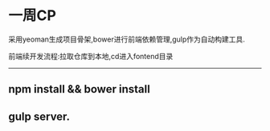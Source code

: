 # 一周CP

采用yeoman生成项目骨架,bower进行前端依赖管理,gulp作为自动构建工具.

前端续开发流程:拉取仓库到本地,cd进入fontend目录

----------------------------------------

## npm install && bower install

## gulp server.
